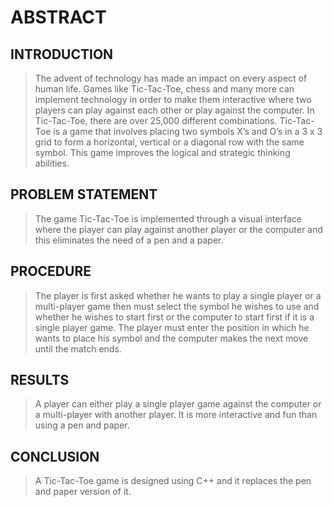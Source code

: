 <h1>ABSTRACT</h1>

<h2>INTRODUCTION</h2>

<blockquote>
<p>The advent of technology has made an impact on every aspect of human life. Games
like Tic-Tac-Toe, chess and many more can implement technology in order to make
them interactive where two players can play against each other or play against
the computer. In Tic-Tac-Toe, there are over 25,000 different combinations.
Tic-Tac-Toe is a game that involves placing two symbols X’s and O’s in a 3 x 3
grid to form a horizontal, vertical or a diagonal row with the same symbol. This
game improves the logical and strategic thinking abilities.</p>
</blockquote>

<h2>PROBLEM STATEMENT</h2>

<blockquote>
<p>The game Tic-Tac-Toe is implemented through a visual interface where the player
can play against another player or the computer and this eliminates the need of
a pen and a paper.</p>
</blockquote>

<h2>PROCEDURE</h2>

<blockquote>
<p>The player is first asked whether he wants to play a single player or a
multi-player game then must select the symbol he wishes to use and whether he
wishes to start first or the computer to start first if it is a single player
game. The player must enter the position in which he wants to place his symbol
and the computer makes the next move until the match ends.</p>
</blockquote>

<h2>RESULTS</h2>

<blockquote>
<p>A player can either play a single player game against the computer or a
multi-player with another player. It is more interactive and fun than using a
pen and paper.</p>
</blockquote>

<h2>CONCLUSION</h2>

<blockquote>
<p>A Tic-Tac-Toe game is designed using C++ and it replaces the pen and paper
version of it.</p>
</blockquote>
